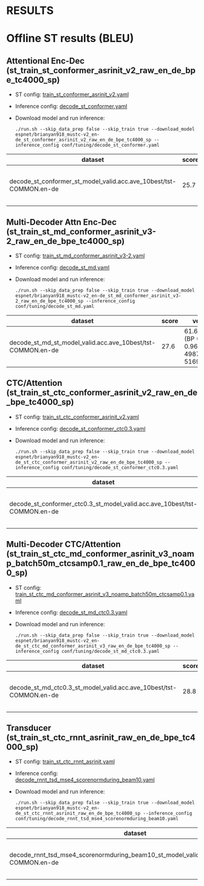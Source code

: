 # RESULTS

# Offline ST results (BLEU)

## Attentional Enc-Dec (st_train_st_conformer_asrinit_v2_raw_en_de_bpe_tc4000_sp)

- ST config: [train_st_conformer_asrinit_v2.yaml](./conf/tuning/train_st_conformer_asrinit_v2.yaml)
- Inference config: [decode_st_conformer.yaml](./conf/tuning/decode_st_conformer.yaml)
- Download model and run inference:

    `./run.sh --skip_data_prep false --skip_train true --download_model espnet/brianyan918_mustc-v2_en-de_st_conformer_asrinit_v2_raw_en_de_bpe_tc4000_sp --inference_config conf/tuning/decode_st_conformer.yaml`

|dataset|score|verbose_score|
|---|---|---|
|decode_st_conformer_st_model_valid.acc.ave_10best/tst-COMMON.en-de|25.7|62.3/34.6/21.8/14.3 (BP = 0.897 ratio = 0.902 hyp_len = 46612 ref_len = 51699)|

## Multi-Decoder Attn Enc-Dec (st_train_st_md_conformer_asrinit_v3-2_raw_en_de_bpe_tc4000_sp)

- ST config: [train_st_md_conformer_asrinit_v3-2.yaml](./conf/tuning/train_st_md_conformer_asrinit_v3-2.yaml)
- Inference config: [decode_st_md.yaml](./conf/tuning/decode_st_md.yaml)
- Download model and run inference:

    `./run.sh --skip_data_prep false --skip_train true --download_model espnet/brianyan918_mustc-v2_en-de_st_md_conformer_asrinit_v3-2_raw_en_de_bpe_tc4000_sp --inference_config conf/tuning/decode_st_md.yaml`

|dataset|score|verbose_score|
|---|---|---|
|decode_st_md_st_model_valid.acc.ave_10best/tst-COMMON.en-de|27.6|61.6/34.6/21.9/14.4 (BP = 0.964 ratio = 0.965 hyp_len = 49877 ref_len = 51699)|

## CTC/Attention (st_train_st_ctc_conformer_asrinit_v2_raw_en_de_bpe_tc4000_sp)

- ST config: [train_st_ctc_conformer_asrinit_v2.yaml](./conf/tuning/train_st_ctc_conformer_asrinit_v2.yaml)
- Inference config: [decode_st_conformer_ctc0.3.yaml](./conf/tuning/decode_st_conformer_ctc0.3.yaml)
- Download model and run inference:

    `./run.sh --skip_data_prep false --skip_train true --download_model espnet/brianyan918_mustc-v2_en-de_st_ctc_conformer_asrinit_v2_raw_en_de_bpe_tc4000_sp --inference_config conf/tuning/decode_st_conformer_ctc0.3.yaml`

|dataset|score|verbose_score|
|---|---|---|
|decode_st_conformer_ctc0.3_st_model_valid.acc.ave_10best/tst-COMMON.en-de|28.6|61.8/35.1/22.2/14.5 (BP = 0.988 ratio = 0.988 hyp_len = 51068 ref_len = 51699)|

## Multi-Decoder CTC/Attention (st_train_st_ctc_md_conformer_asrinit_v3_noamp_batch50m_ctcsamp0.1_raw_en_de_bpe_tc4000_sp)

- ST config: [train_st_ctc_md_conformer_asrinit_v3_noamp_batch50m_ctcsamp0.1.yaml](./conf/tuning/train_st_ctc_md_conformer_asrinit_v3_noamp_batch50m_ctcsamp0.1.yaml)
- Inference config: [decode_st_md_ctc0.3.yaml](./conf/tuning/decode_st_md_ctc0.3.yaml)
- Download model and run inference:

    `./run.sh --skip_data_prep false --skip_train true --download_model espnet/brianyan918_mustc-v2_en-de_st_ctc_md_conformer_asrinit_v3_raw_en_de_bpe_tc4000_sp --inference_config conf/tuning/decode_st_md_ctc0.3.yaml`

|dataset|score|verbose_score|
|---|---|---|
|decode_st_md_ctc0.3_st_model_valid.acc.ave_10best/tst-COMMON.en-de|28.8|61.5/35.0/22.2/14.7 (BP = 0.994 ratio = 0.994 hyp_len = 51386 ref_len = 51699)|

## Transducer (st_train_st_ctc_rnnt_asrinit_raw_en_de_bpe_tc4000_sp)

- ST config: [train_st_ctc_rnnt_asrinit.yaml](./conf/tuning/train_st_ctc_rnnt_asrinit.yaml)
- Inference config: [decode_rnnt_tsd_mse4_scorenormduring_beam10.yaml](./conf/tuning/decode_rnnt_tsd_mse4_scorenormduring_beam10.yaml)
- Download model and run inference:

    `./run.sh --skip_data_prep false --skip_train true --download_model espnet/brianyan918_mustc-v2_en-de_st_ctc_rnnt_asrinit_raw_en_de_bpe_tc4000_sp --inference_config conf/tuning/decode_rnnt_tsd_mse4_scorenormduring_beam10.yaml`

|dataset|score|verbose_score|
|---|---|---|
|decode_rnnt_tsd_mse4_scorenormduring_beam10_st_model_valid.loss.ave_10best/tst-COMMON.en-de|27.6|60.2/33.6/21.0/13.7 (BP = 0.998 ratio = 0.998 hyp_len = 51602 ref_len = 51699)|

